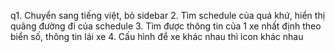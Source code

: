 q1. Chuyển sang tiếng việt, bỏ sidebar
2. Tìm schedule của quá khứ, hiển thị quãng đường đi của schedule
3. Tìm được thông tin của 1 xe nhất định theo biển số, thông tin lái xe
4. Cấu hình để xe khác nhau thì icon khác nhau
